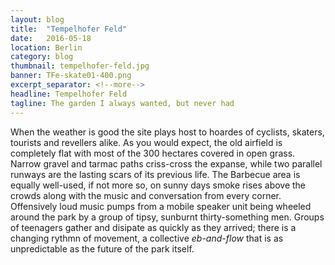 ```yaml
---
layout: blog
title:  "Tempelhofer Feld"
date:   2016-05-18
location: Berlin
category: blog
thumbnail: tempelhofer-feld.jpg
banner: TFe-skate01-400.png
excerpt_separator: <!--more-->
headline: Tempelhofer Feld
tagline: The garden I always wanted, but never had
---
```


When the weather is good the site plays host to hoardes of cyclists, skaters, tourists and revellers alike. As you would expect, the old airfield is completely flat with most of the 300 hectares covered in open grass. <!--more--> Narrow gravel and tarmac paths criss-cross the expanse, while two parallel runways are the lasting scars of its previous life. The Barbecue area is equally well-used, if not more so, on sunny days smoke rises above the crowds along with the music and conversation from every corner. Offensively loud music pumps from a mobile speaker unit being wheeled around the park by a group of tipsy, sunburnt thirty-something men. Groups of teenagers gather and disipate as quickly as they arrived; there is a changing rythmn of movement, a collective *eb-and-flow* that is as unpredictable as the future of the park itself.
